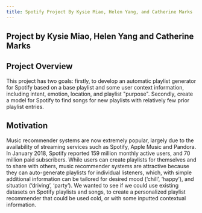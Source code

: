 ```yaml
---
title: Spotify Project By Kysie Miao, Helen Yang, and Catherine Marks
---
```


## Project by Kysie Miao, Helen Yang and Catherine Marks

## Project Overview

This project has two goals: firstly, to develop an automatic playlist generator for Spotify based on a base playlist and some user context information, including intent, emotion, location, and playlist "purpose". Secondly, create a model for Spotify to find songs for new playlists with relatively few prior playlist entries.

## Motivation

Music recommender systems are now extremely popular, largely due to the availability of streaming services such as Spotify, Apple Music and Pandora. In January 2018, Spotify reported 159 million monthly active users, and 70 million paid subscribers.  While users can create playlists for themselves and to share with others, music recommender systems are attractive because they can auto-generate playlists for individual listeners, which, with simple additional information can be tailored for desired mood (‘chill’, ‘happy’), and situation (‘driving’, ‘party’).  We wanted to see if we could use existing datasets on Spotify playlists and songs, to create a personalized playlist recommender that could be used cold, or with some inputted contextual information. 
